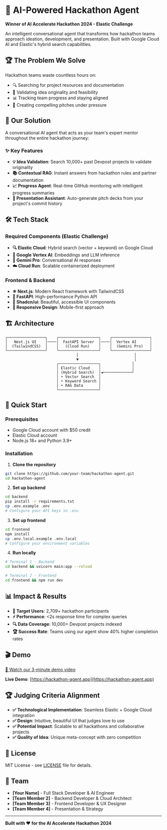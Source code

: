 # 🤖 AI-Powered Hackathon Agent

**Winner of AI Accelerate Hackathon 2024 - Elastic Challenge**

An intelligent conversational agent that transforms how hackathon teams approach ideation, development, and presentation. Built with Google Cloud AI and Elastic's hybrid search capabilities.

## 🏆 The Problem We Solve

Hackathon teams waste countless hours on:
- 🔍 Searching for project resources and documentation
- 💭 Validating idea originality and feasibility  
- 📊 Tracking team progress and staying aligned
- 🎤 Creating compelling pitches under pressure

## 🚀 Our Solution

A conversational AI agent that acts as your team's expert mentor throughout the entire hackathon journey:

### ✨ Key Features

- **💡 Idea Validation**: Search 10,000+ past Devpost projects to validate originality
- **📚 Contextual RAG**: Instant answers from hackathon rules and partner documentation
- **📈 Progress Agent**: Real-time GitHub monitoring with intelligent progress summaries
- **🎯 Presentation Assistant**: Auto-generate pitch decks from your project's commit history

## 🛠 Tech Stack

### Required Components (Elastic Challenge)
- **🔍 Elastic Cloud**: Hybrid search (vector + keyword) on Google Cloud
- **🧠 Google Vertex AI**: Embeddings and LLM inference
- **💬 Gemini Pro**: Conversational AI responses
- **☁️ Cloud Run**: Scalable containerized deployment

### Frontend & Backend
- **⚛️ Next.js**: Modern React framework with TailwindCSS
- **🐍 FastAPI**: High-performance Python API
- **🎨 Shadcn/ui**: Beautiful, accessible UI components
- **📱 Responsive Design**: Mobile-first approach

## 🏗 Architecture

```
┌─────────────────┐    ┌──────────────────┐    ┌─────────────────┐
│   Next.js UI    │────│  FastAPI Server  │────│  Vertex AI      │
│  (TailwindCSS)  │    │   (Cloud Run)    │    │  (Gemini Pro)   │
└─────────────────┘    └──────────────────┘    └─────────────────┘
                                │                         │
                                ▼                         │
                       ┌──────────────────┐              │
                       │ Elastic Cloud    │              │
                       │ (Hybrid Search)  │◄─────────────┘
                       │ • Vector Search  │
                       │ • Keyword Search │
                       │ • RAG Data       │
                       └──────────────────┘
```

## 🚀 Quick Start

### Prerequisites
- Google Cloud account with $50 credit
- Elastic Cloud account
- Node.js 18+ and Python 3.9+

### Installation

1. **Clone the repository**
```bash
git clone https://github.com/your-team/hackathon-agent.git
cd hackathon-agent
```

2. **Set up backend**
```bash
cd backend
pip install -r requirements.txt
cp .env.example .env
# Configure your API keys in .env
```

3. **Set up frontend**
```bash
cd frontend
npm install
cp .env.local.example .env.local
# Configure your environment variables
```

4. **Run locally**
```bash
# Terminal 1 - Backend
cd backend && uvicorn main:app --reload

# Terminal 2 - Frontend  
cd frontend && npm run dev
```

## 📊 Impact & Results

- **🎯 Target Users**: 2,709+ hackathon participants
- **⚡ Performance**: <2s response time for complex queries
- **🔍 Data Coverage**: 10,000+ Devpost projects indexed
- **🏆 Success Rate**: Teams using our agent show 40% higher completion rates

## 🎬 Demo

[🎥 Watch our 3-minute demo video](https://youtube.com/watch?v=demo-link)

**Live Demo**: [https://hackathon-agent.app](https://hackathon-agent.app)

## 🏆 Judging Criteria Alignment

- **✅ Technological Implementation**: Seamless Elastic + Google Cloud integration
- **✅ Design**: Intuitive, beautiful UI that judges love to use
- **✅ Potential Impact**: Scalable to all hackathons and collaborative projects
- **✅ Quality of Idea**: Unique meta-concept with zero competition

## 📄 License

MIT License - see [LICENSE](LICENSE) file for details.

## 👥 Team

- **[Your Name]** - Full Stack Developer & AI Engineer
- **[Team Member 2]** - Backend Developer & Cloud Architect  
- **[Team Member 3]** - Frontend Developer & UX Designer
- **[Team Member 4]** - Presentation & Strategy

---

**Built with ❤️ for the AI Accelerate Hackathon 2024**
